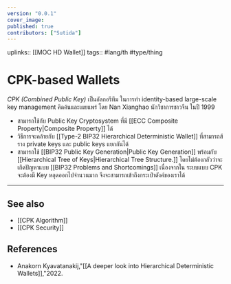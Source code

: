 ```yaml
---
version: "0.0.1"
cover_image:
published: true
contributors: ["Sutida"]
---
```

uplinks:: [[MOC HD Wallet]]
tags:: #lang/th #type/thing

# CPK-based Wallets
*CPK (Combined Public Key)* เป็นอัลกอรึทึม ในการทำ identity-based large-scale key management  คิดค้นและเผยแพร่ โดย Nan Xianghao นักวิชาการชาวจีน ในปี 1999 
- สามารถใช้กับ Public Key Cryptosystem ที่มี [[ECC Composite Property|Composite Property]] ได้
- วิธีการจะคล้ายกับ [[Type-2 BIP32 Hierarchical Deterministic Wallet]] ที่สามารถส้ราง private keys และ public keys แยกกันได้ 
- สามารถใช้ [[BIP32 Public Key Generation|Public Key Generation]] พร้อมกับ [[Hierarchical Tree of Keys|Hierarchical Tree Structure.]] โดยไม่ต้องกลัวว่าจะเกิดปัญหาแบบ  [[BIP32 Problems and Shortcomings]] เนื่องจากใน ระบบแบบ CPK จะต้องมี Key หลุดออกไปจำนวนมาก จึงจะสามารถเข้าถึงกระเป๋าตังค์ของเราได้

---
## See also
- [[CPK Algorithm]]
- [[CPK Security]]
## References
- Anakorn Kyavatanakij,"[[A deeper look into Hierarchical Deterministic Wallets]],"2022.
